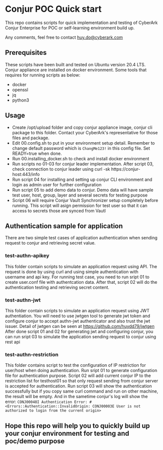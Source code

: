 # Conjur POC Quick start
This repo contains scripts for quick implementation and testing of CyberArk Conjur Enterprise for POC or self-learning environment build up.

Any comments, feel free to contact huy.do@cyberark.com

## Prerequisites
These scripts have been built and tested on Ubuntu version 20.4 LTS. Conjur appliance are installed on docker environment. Some tools that requires for running scripts as below:
- docker
- openssl
- jq
- python3
  
## Usage 
- Create /opt/upload folder and copy conjur appliance image, conjur cli package to this folder. Contact your CyberArk's representative for those files and package.
- Edit 00.config.sh to put in your environment setup detail. Remember to change default password which is ``ChangMe123!`` in this config file. Set READY=true when done.
- Run 00.installing_docker.sh to check and install docker environment
- Run scripts no 01-03 for conjur leader implementation. After script 03, check connection to conjur leader using curl -sk https://conjur-host:443/info
- Run script 04 for installing and setting up conjur CLI environment and login as admin user for further configuration
- Run script 05 to add demo data to conjur. Demo data will have sample test user, host, group, layer and several secrets for testing purpose
- Script 06 will require Conjur Vault Synchronizer setup completely before running. This script will asign permission for test user so that it can access to secrets those are synced from Vautl

## Authentication sample for application
There are two simple test cases of application authentication when sending request to conjur and retrieving secret value. 

### test-authn-apikey
This folder contain scripts to simulate an application request using API. The request is done by using curl and using simple authentication with username and api key. For running test case, you need to run sript 01 to create user.conf file with authentcation data. 
After that, script 02 will do the authentication testing and retrieving secret content.

### test-authn-jwt
This folder contain scripts to simulate an application request using JWT authentiation. You will need to use jwtgen tool to generate jwt token and configure conjur to accept authn-jwt authenticator and also trust the jwt issuer. Detail of jwtgen can be seen at https://github.com/huydd79/jwtgen
After done script 01 and 02 for generating jwt and configuring conjur, you can run sript 03 to simulate the application sending request to conjur using rest api

### test-authn-restriction
This folder contains script to test the configuration of IP restriction for user/host when doing authentication. Run sript 01 to generate configuration file for authentication purpose. Script 02 will add current conjur IP to the restriction list for testhost01 so that only request sending from conjur server is accepted for authentication. Run script 03 will show the authentication successfully but if you copy same curl command and run on other machine, the result will be empty. And in the sametime conjur's log will show the error: ```CONJ00048I Authentication Error: #<Errors::Authentication::InvalidOrigin: CONJ00003E User is not authorized to login from the current origin>```

## Hope this repo will help you to quickly build up your conjur environment for testing and poc/demo purpose
